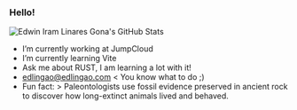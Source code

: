 ### Hello!

![Edwin Iram Linares Gona's GitHub Stats](https://github-readme-stats.vercel.app/api?username=edlingao&&show_icons=true&title_color=EEC643&icon_color=E63462&text_color=BFD7EA&bg_color=0b3954)

- I’m currently working at JumpCloud
- I’m currently learning Vite
- Ask me about RUST, I am learning a lot with it!
- edlingao@edlingao.com < You know what to do ;)
- Fun fact: > Paleontologists use fossil evidence preserved in ancient rock to discover how long-extinct animals lived and behaved. 

<!--
**edlingao/edlingao** is a ✨ _special_ ✨ repository because its `README.md` (this file) appears on your GitHub profile.

Here are some ideas to get you started:
-->
